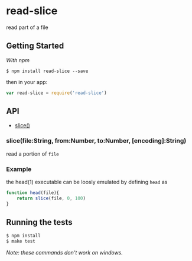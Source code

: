
# read-slice

  read part of a file

## Getting Started

_With npm_  

	$ npm install read-slice --save

then in your app:

```js
var read-slice = require('read-slice')
```

## API

  - [slice()](#moduleexportsfilestringfromnumbertonumberencodingstring)

### slice(file:String, from:Number, to:Number, [encoding]:String)

  read a portion of `file`

### Example

  the head(1) executable can be loosly emulated by defining `head` as

```js
function head(file){
	return slice(file, 0, 100)
}
```

## Running the tests

```bash
$ npm install
$ make test
```

_Note: these commands don't work on windows._ 
